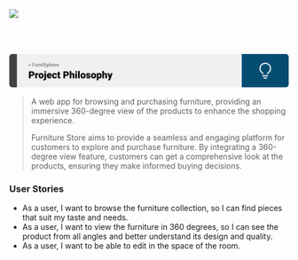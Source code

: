 <img src="./readme/title1.vg"/>

<br><br>

<!-- project philosophy -->
<img src="./readme/title2.svg"/>

> A web app for browsing and purchasing furniture, providing an immersive 360-degree view of the products to enhance the shopping experience.
>
> Furniture Store aims to provide a seamless and engaging platform for customers to explore and purchase furniture. By integrating a 360-degree view feature, customers can get a comprehensive look at the products, ensuring they make informed buying decisions.

### User Stories

- As a user, I want to browse the furniture collection, so I can find pieces that suit my taste and needs.
- As a user, I want to view the furniture in 360 degrees, so I can see the product from all angles and better understand its design and quality.
- As a user, I want to be able to edit in the space of the room.
